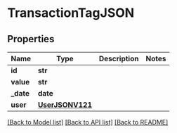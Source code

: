 # TransactionTagJSON

## Properties
Name | Type | Description | Notes
------------ | ------------- | ------------- | -------------
**id** | **str** |  | 
**value** | **str** |  | 
**_date** | **date** |  | 
**user** | [**UserJSONV121**](UserJSONV121.md) |  | 

[[Back to Model list]](../README.md#documentation-for-models) [[Back to API list]](../README.md#documentation-for-api-endpoints) [[Back to README]](../README.md)


